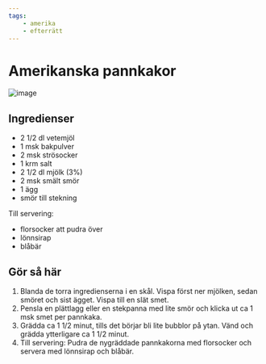 ```yaml
---
tags:
    - amerika
    - efterrätt
---
```

# Amerikanska pannkakor

![image](./amerikanska-pannkakor.jpg)

## Ingredienser

- 2 1/2 dl vetemjöl
- 1 msk bakpulver
- 2 msk strösocker
- 1 krm salt
- 2 1/2 dl mjölk (3%)
- 2 msk smält smör
- 1 ägg
- smör till stekning

Till servering:

- florsocker att pudra över
- lönnsirap
- blåbär

## Gör så här

1. Blanda de torra ingredienserna i en skål. Vispa först ner mjölken, sedan smöret och sist ägget. Vispa till en slät smet.
2. Pensla en plättlagg eller en stekpanna med lite smör och klicka ut ca 1 msk smet per pannkaka.
3. Grädda ca 1 1/2 minut, tills det börjar bli lite bubblor på ytan. Vänd och grädda ytterligare ca 1 1/2 minut.
4. Till servering: Pudra de nygräddade pannkakorna med florsocker och servera med lönnsirap och blåbär.
